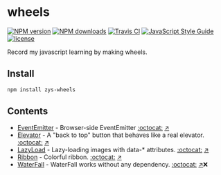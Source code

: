 # wheels

[![NPM version](https://img.shields.io/npm/v/zys-wheels.svg?style=flat)](https://npmjs.org/package/zys-wheels)
[![NPM downloads](http://img.shields.io/npm/dm/zys-wheels.svg?style=flat)](https://npmjs.org/package/zys-wheels)
[![Travis CI](https://travis-ci.org/ZYSzys/zys-wheels.svg?branch=master)](https://travis-ci.org/ZYSzys/zys-wheels)
[![JavaScript Style Guide](https://img.shields.io/badge/code_style-standard-brightgreen.svg)](https://standardjs.com)
[![license](https://img.shields.io/github/license/ZYSzys/zys-wheels.svg)](https://github.com/ZYSzys/zys-wheels/blob/master/LICENSE)

Record my javascript learning by making wheels.

## Install
```bash
npm install zys-wheels
```


## Contents

- [EventEmitter](eventEmitter) - Browser-side EventEmitter  [:octocat:](https://github.com/mqyqingfeng/EventEmitter) [:arrow_upper_right:](http://zyszys.top/zys-wheels/eventEmitter/)
- [Elevator](elevator) - A "back to top" button that behaves like a real elevator.  [:octocat:](https://github.com/tholman/elevator.js) [:arrow_upper_right:](http://zyszys.top/zys-wheels/elevator/)
- [LazyLoad](lazy-load) - Lazy-loading images with data-* attributes.  [:octocat:](https://github.com/toddmotto/echo) [:arrow_upper_right:](http://zyszys.top/zys-wheels/lazy-load/)
- [Ribbon](ribbon) - Colorful ribbon.  [:octocat:](https://github.com/ZYSzys/zys-wheels/tree/master/ribbon) [:arrow_upper_right:](http://zyszys.top/zys-wheels/ribbon/)
- [WaterFall](waterfall) - WaterFall works without any dependency. 
[:octocat:](https://github.com/raphamorim/waterfall.js) [:arrow_upper_right:](http://zyszys.top/zys-wheels/waterfall/):x: 